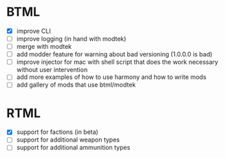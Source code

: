 # BTML

- [x] improve CLI
- [ ] improve logging (in hand with modtek)
- [ ] merge with modtek
- [ ] add modder feature for warning about bad versioning (1.0.0.0 is bad)
- [ ] improve injector for mac with shell script that does the work necessary without user intervention
- [ ] add more examples of how to use harmony and how to write mods
- [ ] add gallery of mods that use btml/modtek

# RTML

- [x] support for factions (in beta)
- [ ] support for additional weapon types
- [ ] support for additional ammunition types